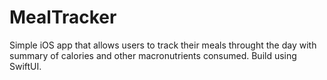 # MealTracker
Simple iOS app that allows users to track their meals throught the day with summary of calories and other macronutrients consumed. Build using SwiftUI.
